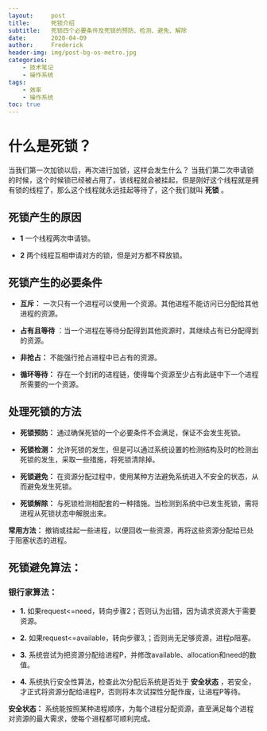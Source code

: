 ```yaml
---
layout:     post
title:      死锁介绍
subtitle:   死锁四个必要条件及死锁的预防、检测、避免、解除
date:       2020-04-09
author:     Frederick
header-img: img/post-bg-os-metro.jpg
categories:
    - 技术笔记
    - 操作系统
tags:
    - 效率
    - 操作系统
toc: true
---
```


# 什么是死锁？

当我们第一次加锁以后，再次进行加锁，这样会发生什么？
当我们第二次申请锁的时候，这个时候锁已经被占用了，该线程就会被挂起，但是刚好这个线程就是拥有锁的线程了，那么这个线程就永远挂起等待了，这个我们就叫 **死锁** 。

## 死锁产生的原因

- **1** 一个线程两次申请锁。

- **2** 两个线程互相申请对方的锁，但是对方都不释放锁。

## 死锁产生的必要条件

- **互斥：** 一次只有一个进程可以使用一个资源。其他进程不能访问已分配给其他进程的资源。

- **占有且等待** ：当一个进程在等待分配得到其他资源时，其继续占有已分配得到的资源。

- **非抢占：** 不能强行抢占进程中已占有的资源。

- **循环等待：** 存在一个封闭的进程链，使得每个资源至少占有此链中下一个进程所需要的一个资源。

## 处理死锁的方法

- **死锁预防：** 通过确保死锁的一个必要条件不会满足，保证不会发生死锁。

- **死锁检测：** 允许死锁的发生，但是可以通过系统设置的检测结构及时的检测出死锁的发生，采取一些措施，将死锁清除掉。

- **死锁避免：** 在资源分配过程中，使用某种方法避免系统进入不安全的状态，从而避免发生死锁。

- **死锁解除：** 与死锁检测相配套的一种措施。当检测到系统中已发生死锁，需将进程从死锁状态中解脱出来。

**常用方法：** 撤销或挂起一些进程，以便回收一些资源，再将这些资源分配给已处于阻塞状态的进程。

## 死锁避免算法：

### 银行家算法：

- **1.** 如果request<=need，转向步骤2；否则认为出错，因为请求资源大于需要资源。

- **2.** 如果request<=available，转向步骤3,；否则尚无足够资源，进程p阻塞。

- **3.** 系统尝试为把资源分配给进程P，并修改available、allocation和need的数值。

- **4.** 系统执行安全性算法，检查此次分配后系统是否处于 **安全状态** ，若安全，才正式将资源分配给进程P，否则将本次试探性分配作废，让进程P等待。

**安全状态：** 系统能按照某种进程顺序，为每个进程分配资源，直至满足每个进程对资源的最大需求，使每个进程都可顺利完成。


